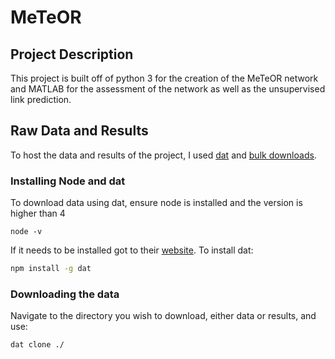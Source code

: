 # MeTeOR
## Project Description

This project is built off of python 3 for the creation of the MeTeOR network and MATLAB for the assessment of the network as well as the unsupervised link prediction.


## Raw Data and Results
To host the data and results of the project, I used [dat](https://datproject.org/) and [bulk downloads](http://meteor.lichtargelab.org/download).
### Installing Node and dat
To download data using dat, ensure node is installed and the version is higher than 4
```
node -v
```
If it needs to be installed got to their [website](https://nodejs.org/en/download/).
To install dat:
```bash
npm install -g dat
```
### Downloading the data
Navigate to the directory you wish to download, either data or results, and use:
```bash
dat clone ./
```
<!--stackedit_data:
eyJoaXN0b3J5IjpbLTE5MzY0MDAyMDEsLTExMzU2MDQ5M119
-->